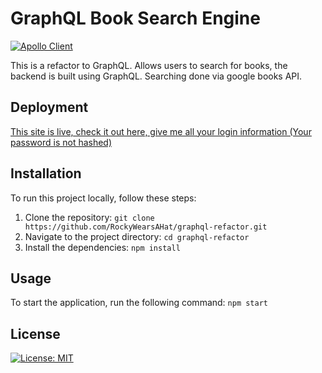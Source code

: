 # GraphQL Book Search Engine

[![Apollo Client](https://img.shields.io/badge/-Apollo%20Client-311C87?style=flat-square&logo=apollo-graphql)](https://www.apollographql.com/docs/react/)

This is a refactor to GraphQL. Allows users to search for books, the backend is built using GraphQL. Searching done via google books API.

## Deployment

[This site is live, check it out here, give me all your login information (Your password is not hashed)](https://graphql-refactor.onrender.com/)

## Installation

To run this project locally, follow these steps:

1. Clone the repository: `git clone https://github.com/RockyWearsAHat/graphql-refactor.git`
2. Navigate to the project directory: `cd graphql-refactor`
3. Install the dependencies: `npm install`

## Usage

To start the application, run the following command: `npm start`

## License

[![License: MIT](https://img.shields.io/badge/License-MIT-blue.svg)](LICENSE.md)

